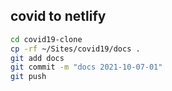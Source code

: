 ## covid to netlify

```bash
cd covid19-clone
cp -rf ~/Sites/covid19/docs .
git add docs
git commit -m "docs 2021-10-07-01"
git push
```
